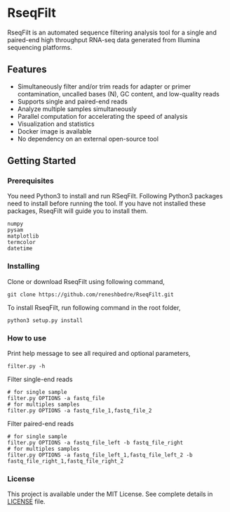 # RseqFilt
RseqFilt is an automated sequence filtering analysis tool for a single and paired-end high throughput RNA-seq data generated from Illumina sequencing platforms.

## Features
- Simultaneously filter and/or trim reads for adapter or primer contamination, uncalled bases (N), GC content, and low-quality reads
- Supports single and paired-end reads
- Analyze multiple samples simultaneously
- Parallel computation for accelerating the speed of analysis
- Visualization and statistics
- Docker image is available
- No dependency on an external open-source tool

## Getting Started

### Prerequisites
You need Python3 to install and run RSeqFilt. Following Python3 packages need to install before running the tool. If you have not installed these packages, RseqFilt will guide you to install them.

```
numpy
pysam
matplotlib
termcolor
datetime
```

### Installing

Clone or download RseqFilt using following command,

```
git clone https://github.com/reneshbedre/RseqFilt.git
```

To install RseqFilt, run following command in the root folder,

```
python3 setup.py install
```

### How to use

Print help message to see all required and optional parameters,

```
filter.py -h
```

Filter single-end reads

```
# for single sample
filter.py OPTIONS -a fastq_file
# for multiples samples
filter.py OPTIONS -a fastq_file_1,fastq_file_2
```

Filter paired-end reads
```
# for single sample
filter.py OPTIONS -a fastq_file_left -b fastq_file_right
# for multiples samples
filter.py OPTIONS -a fastq_file_left_1,fastq_file_left_2 -b fastq_file_right_1,fastq_file_right_2
```

### License

This project is available under the MIT License. See complete details in [LICENSE](LICENSE) file.
